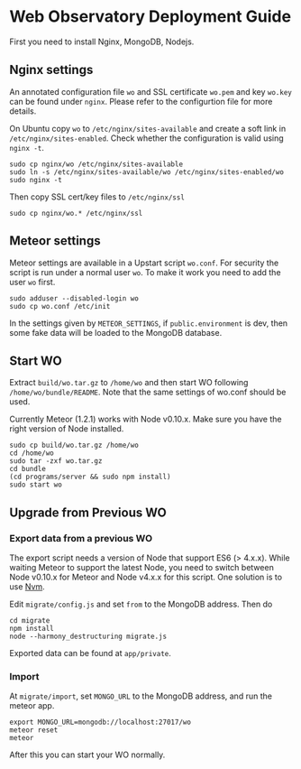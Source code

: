 # Web Observatory Deployment Guide

First you need to install Nginx, MongoDB, Nodejs.

## Nginx settings

An annotated configuration file `wo` and SSL certificate `wo.pem` and key `wo.key` can be found under `nginx`. Please refer to the configurtion file for more details.

On Ubuntu copy `wo` to `/etc/nginx/sites-available` and create a soft link in `/etc/nginx/sites-enabled`. Check whether the configuration is valid using `nginx -t`.

    sudo cp nginx/wo /etc/nginx/sites-available
    sudo ln -s /etc/nginx/sites-available/wo /etc/nginx/sites-enabled/wo
    sudo nginx -t

Then copy SSL cert/key files to `/etc/nginx/ssl`

    sudo cp nginx/wo.* /etc/nginx/ssl

## Meteor settings

Meteor settings are available in a Upstart script `wo.conf`. For security the script is run under a normal user `wo`. To make it work you need to add the user `wo` first.

    sudo adduser --disabled-login wo
    sudo cp wo.conf /etc/init

In the settings given by `METEOR_SETTINGS`, if `public.environment` is dev, then some fake data will be loaded to the MongoDB database.

## Start WO

Extract `build/wo.tar.gz` to `/home/wo` and then start WO following `/home/wo/bundle/README`. Note that the same settings of wo.conf should be used.

Currently Meteor (1.2.1) works with Node v0.10.x. Make sure you have the right version of Node installed.

    sudo cp build/wo.tar.gz /home/wo
    cd /home/wo
    sudo tar -zxf wo.tar.gz
    cd bundle
    (cd programs/server && sudo npm install)
    sudo start wo

## Upgrade from Previous WO

### Export data from a previous WO

The export script needs a version of Node that support ES6 (> 4.x.x). While waiting Meteor to support the latest Node, you need to switch between Node v0.10.x for Meteor and Node v4.x.x for this script. One solution is to use [Nvm](https://github.com/creationix/nvm).

Edit `migrate/config.js` and set `from` to the MongoDB address. Then do

    cd migrate
    npm install
    node --harmony_destructuring migrate.js

Exported data can be found at `app/private`.

### Import

At `migrate/import`, set `MONGO_URL` to the MongoDB address, and run the meteor app.

    export MONGO_URL=mongodb://localhost:27017/wo
    meteor reset
    meteor

After this you can start your WO normally.

